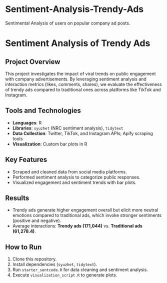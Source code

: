 # Sentiment-Analysis-Trendy-Ads
Sentimental Analysis of users on popular company ad posts.
# Sentiment Analysis of Trendy Ads

## Project Overview
This project investigates the impact of viral trends on public engagement with company advertisements. By leveraging sentiment analysis and interaction metrics (likes, comments, shares), we evaluate the effectiveness of trendy ads compared to traditional ones across platforms like TikTok and Instagram.

## Tools and Technologies
- **Languages**: R
- **Libraries**: `syuzhet` (NRC sentiment analysis), `tidytext`
- **Data Collection**: Twitter, TikTok, and Instagram APIs; Apify scraping tools
- **Visualization**: Custom bar plots in R

## Key Features
- Scraped and cleaned data from social media platforms.
- Performed sentiment analysis to categorize public responses.
- Visualized engagement and sentiment trends with bar plots.

## Results
- Trendy ads generate higher engagement overall but elicit more neutral emotions compared to traditional ads, which invoke stronger sentiments (positive and negative).
- Average interactions: **Trendy ads (171,044)** vs. **Traditional ads (61,278.4)**.

## How to Run
1. Clone this repository.
2. Install dependencies (`syuzhet`, `tidytext`).
3. Run `starter_sentcode.R` for data cleaning and sentiment analysis.
4. Execute `visualization_script.R` to generate plots.


